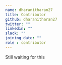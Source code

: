 ```yaml
---
name: dharanitharan27
title: Contributor
github: dharanitharan27
twitter: ""
linkedin: ""
slack: ""
joining_date: ""
role : contributor
---
```


Still waiting for this
